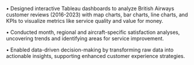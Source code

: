 •	Designed interactive Tableau dashboards to analyze British Airways customer reviews (2016-2023) with map charts, bar charts, line charts, and KPIs to visualize metrics like service quality and value for money.

•	Conducted month, regional and aircraft-specific satisfaction analyses, uncovering trends and identifying areas for service improvement.

•	Enabled data-driven decision-making by transforming raw data into actionable insights, supporting enhanced customer experience strategies.

